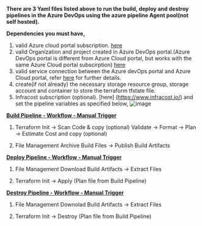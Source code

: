 **There are 3 Yaml files listed above to run the build, deploy and destroy pipelines in the Azure DevOps using the azure pipeline Agent pool(not self hosted).** 

**Dependencies you must have,**
1. valid Azure cloud portal subscription. [here](https://portal.azure.com/#home)
2. valid Organization and project created in Azure DevOps portal.(Azure DevOps portal is different from Azure Cloud portal, but works with the same Azure Cloud portal subscirption) [here](https://aex.dev.azure.com/me?mkt=en-US)
3. valid service connection between the Azure devOps portal and Azure Cloud portal, refer [here](https://learn.microsoft.com/en-us/azure/devops/pipelines/library/service-endpoints?view=azure-devops) for further details.
4. create(if not already) the necessary storage resource group, storage account and container to store the terraform tfstate file.
5. Infracost subscription (optional). [here] (https://www.infracost.io/) and set the pipeline variables as specified below,
![image](https://github.com/user-attachments/assets/928becf8-e628-4974-9525-3a3aeec338f8)

<ins>**Build Pipeline - Workflow - Manual Trigger**</ins>

1. Terraform
Init &rarr; Scan Code & copy (optional)  Validate &rarr; Format &rarr; Plan &rarr; Estimate Cost and copy (optional)

2. File Management
Archive Build Files &rarr; Publish Build Artifacts

<ins>**Deploy Pipeline - Workflow - Manual Trigger**</ins>

1. File Management
Download Build Artifacts &rarr; Extract Files

2. Terraform
Init &rarr; Apply (Plan file from Build Pipeline)

<ins>**Destroy Pipeline - Workflow - Manual Trigger**</ins>

1. File Management
Downolad Build Artifacts &rarr; Extract Files

2. Terraform
Init &rarr; Destroy (Plan file from Build Pipeline)

